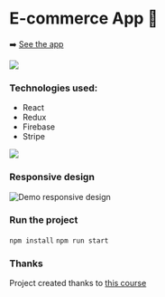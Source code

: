 # E-commerce App 👕

➡️ [See the app](https://beaps-react-ecommerce.herokuapp.com)

![](https://i.ibb.co/MByTqw2/react-ecommerce.png)

### Technologies used:

- React
- Redux
- Firebase
- Stripe

![](https://i.ibb.co/PMfw2CC/react-ecommerce-gif.gif)

### Responsive design

![Demo responsive design](https://i.ibb.co/yVT3dJc/react-ecommerce-responsive-design-gif.gif)

### Run the project

`npm install`
`npm run start`

### Thanks

Project created thanks to [this course](https://www.udemy.com/course/complete-react-developer-zero-to-mastery/)
